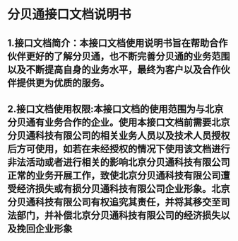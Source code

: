 # 分贝通接口文档说明书
## 1.接口文档简介：本接口文档使用说明书旨在帮助合作伙伴更好的了解分贝通，也不断完善分贝通的业务范围以及不断提高自身的业务水平，最终为客户以及合作伙伴提供更为优质的服务。
## 2.接口文档使用权限:本接口文档的使用范围为与北京分贝通有业务合作的企业。使用本接口文档前需要北京分贝通科技有限公司的相关业务人员以及技术人员授权后方可使用，如若在未经授权的情况下使用该文档进行非法活动或者进行相关的影响北京分贝通科技有限公司正常的业务开展工作，致使北京分贝通科技有限公司遭受经济损失或有损分贝通科技有限公司企业形象。北京分贝通科技有限公司有权追究其责任，并将其移交至司法部门，并补偿北京分贝通科技有限公司的经济损失以及挽回企业形象

